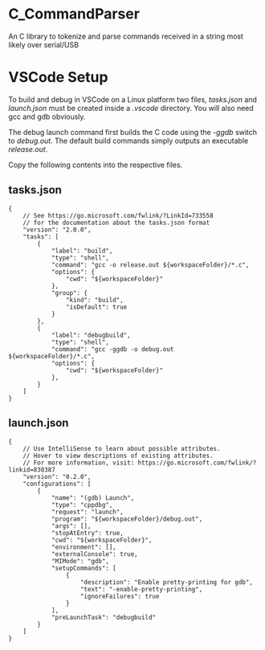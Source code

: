 # C_CommandParser
An C library to tokenize and parse commands received in a string most likely over serial/USB

# VSCode Setup
To build and debug in VSCode on a Linux platform two files, *tasks.json* and *launch.json* must be created inside a *.vscode* directory. You will also need gcc and gdb obviously.

The debug launch command first builds the C code using the *-ggdb* switch to *debug.out*. The default build commands simply outputs an executable *release.out*.

Copy the following contents into the respective files.

## tasks.json
```
{
    // See https://go.microsoft.com/fwlink/?LinkId=733558
    // for the documentation about the tasks.json format
    "version": "2.0.0",
    "tasks": [
        {
            "label": "build",
            "type": "shell",
            "command": "gcc -o release.out ${workspaceFolder}/*.c",
            "options": {
                "cwd": "${workspaceFolder}"
            },
            "group": {
                "kind": "build",
                "isDefault": true
            }
        },
        {
            "label": "debugbuild",
            "type": "shell",
            "command": "gcc -ggdb -o debug.out ${workspaceFolder}/*.c",
            "options": {
                "cwd": "${workspaceFolder}"
            },
        }
    ]
}
```

## launch.json
```
{
    // Use IntelliSense to learn about possible attributes.
    // Hover to view descriptions of existing attributes.
    // For more information, visit: https://go.microsoft.com/fwlink/?linkid=830387
    "version": "0.2.0",
    "configurations": [
        {
            "name": "(gdb) Launch",
            "type": "cppdbg",
            "request": "launch",
            "program": "${workspaceFolder}/debug.out",
            "args": [],
            "stopAtEntry": true,
            "cwd": "${workspaceFolder}",
            "environment": [],
            "externalConsole": true,
            "MIMode": "gdb",
            "setupCommands": [
                {
                    "description": "Enable pretty-printing for gdb",
                    "text": "-enable-pretty-printing",
                    "ignoreFailures": true
                }
            ],
            "preLaunchTask": "debugbuild"
        }
    ]
}
```
